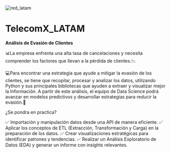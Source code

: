![red_latam](https://github.com/user-attachments/assets/eb8da415-eada-46b3-9d6e-abdc43683085)

# **TelecomX_LATAM**
**Análisis de Evasión de Clientes**

:bar_chart:La empresa enfrenta una alta tasa de cancelaciones y necesita comprender los factores que llevan a la pérdida de clientes.:chart_with_downwards_trend:

:computer:Para encontrar una estrategia que ayude a mitigar la evasión de los clientes, se tiene que recopilar, procesar y analizar los datos, utilizando Python y sus principales bibliotecas que ayuden a extraer y visualizar mejor la Información. 
A partir de este análisis, el equipo de Data Science podrá avanzar en modelos predictivos y desarrollar estrategias para reducir la evasión.:pencil:

¿Se pondra en practica?

✅ Importación y manipulación datos desde una API de manera eficiente.
✅ Aplicar los conceptos de ETL (Extracción, Transformación y Carga) en la preparación de los datos.
✅ Crear visualizaciones estratégicas para identificar patrones y tendencias.
✅ Realizar un Análisis Exploratorio de Datos (EDA) y generar un informe con insights relevantes.


